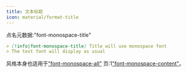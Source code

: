 ```yaml
---
title: 文本标题
icon: material/format-title
---
```


点名元数据:"font-monospace-title"

```md
> [!info|font-monospace-title] Title will use monospace font
> The text font will display as usual
```

风格本身也适用于["font-monospace-all"](../combined-styling/page-27.md)
页:1["font-monospace-content"](../content-styling/page-17.md)。
